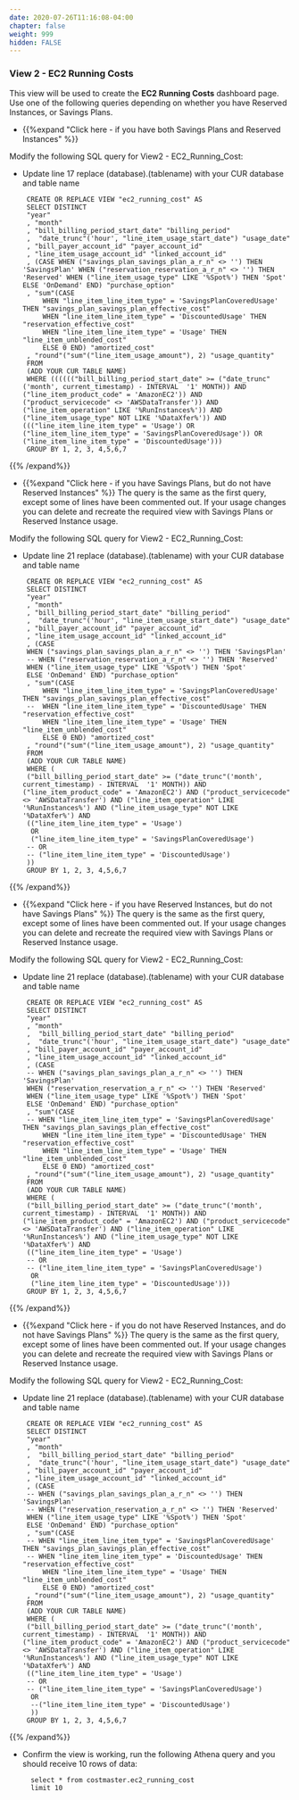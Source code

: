 ```yaml
---
date: 2020-07-26T11:16:08-04:00
chapter: false
weight: 999
hidden: FALSE
---
```



### View 2 - EC2 Running Costs
This view will be used to create the **EC2 Running Costs** dashboard page.
Use one of the following queries depending on whether you have Reserved Instances, or Savings Plans.


- {{%expand "Click here - if you have both Savings Plans and Reserved Instances" %}}

Modify the following SQL query for View2 - EC2_Running_Cost: 
 - Update line 17 replace (database).(tablename) with your CUR database and table name 

		CREATE OR REPLACE VIEW "ec2_running_cost" AS 
		SELECT DISTINCT
		"year"
		, "month"
		, "bill_billing_period_start_date" "billing_period"
		,  "date_trunc"('hour', "line_item_usage_start_date") "usage_date"
		, "bill_payer_account_id" "payer_account_id"
		, "line_item_usage_account_id" "linked_account_id"
		, (CASE WHEN ("savings_plan_savings_plan_a_r_n" <> '') THEN 'SavingsPlan' WHEN ("reservation_reservation_a_r_n" <> '') THEN 'Reserved' WHEN ("line_item_usage_type" LIKE '%Spot%') THEN 'Spot' ELSE 'OnDemand' END) "purchase_option"
		, "sum"(CASE
			WHEN "line_item_line_item_type" = 'SavingsPlanCoveredUsage' THEN "savings_plan_savings_plan_effective_cost"
			WHEN "line_item_line_item_type" = 'DiscountedUsage' THEN "reservation_effective_cost"
			WHEN "line_item_line_item_type" = 'Usage' THEN "line_item_unblended_cost"
			ELSE 0 END) "amortized_cost"
		, "round"("sum"("line_item_usage_amount"), 2) "usage_quantity"
		FROM
		(ADD YOUR CUR TABLE NAME)
		WHERE (((((("bill_billing_period_start_date" >= ("date_trunc"('month', current_timestamp) - INTERVAL  '1' MONTH)) AND ("line_item_product_code" = 'AmazonEC2')) AND ("product_servicecode" <> 'AWSDataTransfer')) AND ("line_item_operation" LIKE '%RunInstances%')) AND ("line_item_usage_type" NOT LIKE '%DataXfer%')) AND ((("line_item_line_item_type" = 'Usage') OR ("line_item_line_item_type" = 'SavingsPlanCoveredUsage')) OR ("line_item_line_item_type" = 'DiscountedUsage')))
		GROUP BY 1, 2, 3, 4,5,6,7

{{% /expand%}}



- {{%expand "Click here - if you have Savings Plans, but do not have Reserved Instances" %}}
The query is the same as the first query, except some of lines have been commented out. If your usage changes you can delete and recreate the required view with Savings Plans or Reserved Instance usage.

Modify the following SQL query for View2 - EC2_Running_Cost: 
 - Update line 21 replace (database).(tablename) with your CUR database and table name 


		CREATE OR REPLACE VIEW "ec2_running_cost" AS 
		SELECT DISTINCT
		"year"
		, "month"
		, "bill_billing_period_start_date" "billing_period"
		,  "date_trunc"('hour', "line_item_usage_start_date") "usage_date"
		, "bill_payer_account_id" "payer_account_id"
		, "line_item_usage_account_id" "linked_account_id"
		, (CASE 
		WHEN ("savings_plan_savings_plan_a_r_n" <> '') THEN 'SavingsPlan' 
		-- WHEN ("reservation_reservation_a_r_n" <> '') THEN 'Reserved' 
		WHEN ("line_item_usage_type" LIKE '%Spot%') THEN 'Spot' 
		ELSE 'OnDemand' END) "purchase_option"
		, "sum"(CASE
			WHEN "line_item_line_item_type" = 'SavingsPlanCoveredUsage' THEN "savings_plan_savings_plan_effective_cost"
		--	WHEN "line_item_line_item_type" = 'DiscountedUsage' THEN "reservation_effective_cost"
			WHEN "line_item_line_item_type" = 'Usage' THEN "line_item_unblended_cost"
			ELSE 0 END) "amortized_cost"
		, "round"("sum"("line_item_usage_amount"), 2) "usage_quantity"
		FROM
		(ADD YOUR CUR TABLE NAME)
		WHERE (
		("bill_billing_period_start_date" >= ("date_trunc"('month', current_timestamp) - INTERVAL  '1' MONTH)) AND ("line_item_product_code" = 'AmazonEC2') AND ("product_servicecode" <> 'AWSDataTransfer') AND ("line_item_operation" LIKE '%RunInstances%') AND ("line_item_usage_type" NOT LIKE '%DataXfer%') AND 
		(("line_item_line_item_type" = 'Usage') 
		 OR
		 ("line_item_line_item_type" = 'SavingsPlanCoveredUsage') 
		-- OR 
		-- ("line_item_line_item_type" = 'DiscountedUsage')
		))
		GROUP BY 1, 2, 3, 4,5,6,7
		



{{% /expand%}}




- {{%expand "Click here - if you have Reserved Instances, but do not have Savings Plans" %}}
The query is the same as the first query, except some of lines have been commented out. If your usage changes you can delete and recreate the required view with Savings Plans or Reserved Instance usage.


Modify the following SQL query for View2 - EC2_Running_Cost: 
 - Update line 21 replace (database).(tablename) with your CUR database and table name 

		CREATE OR REPLACE VIEW "ec2_running_cost" AS 
		SELECT DISTINCT
		"year"
		, "month"
		,  "bill_billing_period_start_date" "billing_period"
		,  "date_trunc"('hour', "line_item_usage_start_date") "usage_date"
		, "bill_payer_account_id" "payer_account_id"
		, "line_item_usage_account_id" "linked_account_id"
		, (CASE 
		-- WHEN ("savings_plan_savings_plan_a_r_n" <> '') THEN 'SavingsPlan' 
		WHEN ("reservation_reservation_a_r_n" <> '') THEN 'Reserved' 
		WHEN ("line_item_usage_type" LIKE '%Spot%') THEN 'Spot' 
		ELSE 'OnDemand' END) "purchase_option"
		, "sum"(CASE
		-- WHEN "line_item_line_item_type" = 'SavingsPlanCoveredUsage' THEN "savings_plan_savings_plan_effective_cost"
			WHEN "line_item_line_item_type" = 'DiscountedUsage' THEN "reservation_effective_cost"
			WHEN "line_item_line_item_type" = 'Usage' THEN "line_item_unblended_cost"
			ELSE 0 END) "amortized_cost"
		, "round"("sum"("line_item_usage_amount"), 2) "usage_quantity"
		FROM
		(ADD YOUR CUR TABLE NAME)
		WHERE (
		("bill_billing_period_start_date" >= ("date_trunc"('month', current_timestamp) - INTERVAL  '1' MONTH)) AND ("line_item_product_code" = 'AmazonEC2') AND ("product_servicecode" <> 'AWSDataTransfer') AND ("line_item_operation" LIKE '%RunInstances%') AND ("line_item_usage_type" NOT LIKE '%DataXfer%') AND 
		(("line_item_line_item_type" = 'Usage') 
		-- OR
		-- ("line_item_line_item_type" = 'SavingsPlanCoveredUsage') 
		 OR 
		 ("line_item_line_item_type" = 'DiscountedUsage')))
		GROUP BY 1, 2, 3, 4,5,6,7

{{% /expand%}}




- {{%expand "Click here - if you do not have Reserved Instances, and do not have Savings Plans" %}}
The query is the same as the first query, except some of lines have been commented out. If your usage changes you can delete and recreate the required view with Savings Plans or Reserved Instance usage.


Modify the following SQL query for View2 - EC2_Running_Cost: 
 - Update line 21 replace (database).(tablename) with your CUR database and table name 

		CREATE OR REPLACE VIEW "ec2_running_cost" AS 
		SELECT DISTINCT
		"year"
		, "month"
		,  "bill_billing_period_start_date" "billing_period"
		,  "date_trunc"('hour', "line_item_usage_start_date") "usage_date"
		, "bill_payer_account_id" "payer_account_id"
		, "line_item_usage_account_id" "linked_account_id"
		, (CASE 
		-- WHEN ("savings_plan_savings_plan_a_r_n" <> '') THEN 'SavingsPlan' 
		-- WHEN ("reservation_reservation_a_r_n" <> '') THEN 'Reserved' 
		WHEN ("line_item_usage_type" LIKE '%Spot%') THEN 'Spot' 
		ELSE 'OnDemand' END) "purchase_option"
		, "sum"(CASE
		-- WHEN "line_item_line_item_type" = 'SavingsPlanCoveredUsage' THEN "savings_plan_savings_plan_effective_cost"
		-- WHEN "line_item_line_item_type" = 'DiscountedUsage' THEN "reservation_effective_cost"
			WHEN "line_item_line_item_type" = 'Usage' THEN "line_item_unblended_cost"
			ELSE 0 END) "amortized_cost"
		, "round"("sum"("line_item_usage_amount"), 2) "usage_quantity"
		FROM
		(ADD YOUR CUR TABLE NAME)
		WHERE (
		("bill_billing_period_start_date" >= ("date_trunc"('month', current_timestamp) - INTERVAL  '1' MONTH)) AND ("line_item_product_code" = 'AmazonEC2') AND ("product_servicecode" <> 'AWSDataTransfer') AND ("line_item_operation" LIKE '%RunInstances%') AND ("line_item_usage_type" NOT LIKE '%DataXfer%') AND 
		(("line_item_line_item_type" = 'Usage') 
		-- OR
		-- ("line_item_line_item_type" = 'SavingsPlanCoveredUsage') 
		 OR 
		 --("line_item_line_item_type" = 'DiscountedUsage')
		 ))
		GROUP BY 1, 2, 3, 4,5,6,7
		

{{% /expand%}}

- Confirm the view is working, run the following Athena query and you should receive 10 rows of data:

        select * from costmaster.ec2_running_cost
        limit 10
